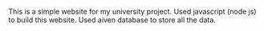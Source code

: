 This is a simple website for my university project. Used javascript (node js) to build this website. Used aiven database to store all the data.

